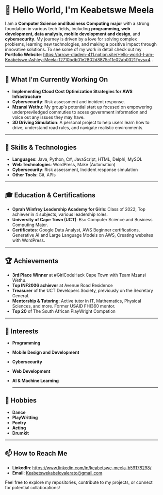 # 👋 Hello World, I'm Keabetswe Meela

I am a **Computer Science and Business Computing major** with a strong foundation in various tech fields, including **programming, web development, data analysis, mobile development and design**, and **cybersecurity**. My journey is driven by a love for solving complex problems, learning new technologies, and making a positive impact through innovative solutions. To see some of my work in detail check out my **Portfolio Website**: https://arrow-diadem-411.notion.site/Hello-world-I-am-Keabetswe-Ashley-Meela-12710bdb01e2802d8875c11e02ab0321?pvs=4 .


---

## 🔭 What I'm Currently Working On
- **Implementing Cloud Cost Optimization Strategies for AWS Infrastructure**
- **Cybersecurity**: Risk assessment and incident response.
- **Mzansi Wethu**: My group's potential start up focused on empowering underpreviledged commuties to acess government information and voice out any issues they may have.
- **3D Driving Simulation**: A personal project to help users learn how to drive, understand road rules, and navigate realistic environments.
 
  
---

## 🚀 Skills & Technologies

- **Languages**: Java, Python, C#, JavaScript, HTML, Delphi, MySQL
- **Web Technologies**: WordPress, Make (Automation)
- **Cybersecurity**: Risk assessment, Incident response simulation
- **Other Tools**: Git, APIs 
  
---

## 🎓 Education & Certifications
- **Oprah Winfrey Leadership Academy for Girls**: Class of 2022, Top achiever in 4 subjects, various leadership roles.
- **University of Cape Town (UCT)**: Bsc Computer Science and Business Computing Major.
- **Certificates**: Google Data Analyst, AWS Beginner certifications, Generative AI and Large Language Models on AWS, Creating websites with WordPress.
  
---

## 🏆 Achievements 
- **3rd Place Winner** at #GirlCodeHack Cape Town with Team Mzansi Wethu.
- **Top INF2006 achiever** at Avenue Road Residence
- **Treasurer** of the UCT Developers Society, previously on the Secretary General.
- **Mentorship & Tutoring**: Active tutor in IT, Mathematics, Physical Sciences, and more. Former USAID FHI360 mentor.
- **Top 20** of The South African PlayWright Competion

  
---

## 🌱 Interests
- **Programming**
- **Mobile Design and Development**
- **Cybersecurity**
- **Web Development**
- **AI & Machine Learning**

  ---

## 🎨 Hobbies
- **Dance**
- **PlayWritting**
- **Poetry**
- **Acting**
- **Drumkit**

  
---

## 📫 How to Reach Me
- **LinkedIn**: https://www.linkedin.com/in/keabetswe-meela-b59178298/
- **Email**: Keabetswekabeloyalerato@gmail.com

  
Feel free to explore my repositories, contribute to my projects, or connect for potential collaborations!

